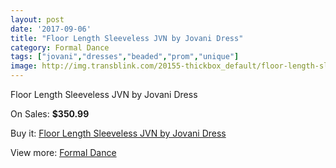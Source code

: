 ```yaml
---
layout: post
date: '2017-09-06'
title: "Floor Length Sleeveless JVN by Jovani Dress"
category: Formal Dance
tags: ["jovani","dresses","beaded","prom","unique"]
image: http://img.transblink.com/20155-thickbox_default/floor-length-sleeveless-jvn-by-jovani-dress.jpg
---
```

Floor Length Sleeveless JVN by Jovani Dress

On Sales: **$350.99**
<a href="https://www.transblink.com/en/formal-dance/6352-floor-length-sleeveless-jvn-by-jovani-dress.html"><amp-img layout="responsive" width="600" height="600" src="//img.transblink.com/20155-thickbox_default/floor-length-sleeveless-jvn-by-jovani-dress.jpg" alt="Floor Length Sleeveless JVN by Jovani Dress 0" /></a>
<a href="https://www.transblink.com/en/formal-dance/6352-floor-length-sleeveless-jvn-by-jovani-dress.html"><amp-img layout="responsive" width="600" height="600" src="//img.transblink.com/20157-thickbox_default/floor-length-sleeveless-jvn-by-jovani-dress.jpg" alt="Floor Length Sleeveless JVN by Jovani Dress 1" /></a>
<a href="https://www.transblink.com/en/formal-dance/6352-floor-length-sleeveless-jvn-by-jovani-dress.html"><amp-img layout="responsive" width="600" height="600" src="//img.transblink.com/20156-thickbox_default/floor-length-sleeveless-jvn-by-jovani-dress.jpg" alt="Floor Length Sleeveless JVN by Jovani Dress 2" /></a>

Buy it: [Floor Length Sleeveless JVN by Jovani Dress](https://www.transblink.com/en/formal-dance/6352-floor-length-sleeveless-jvn-by-jovani-dress.html "Floor Length Sleeveless JVN by Jovani Dress")

View more: [Formal Dance](https://www.transblink.com/en/6-formal-dance "Formal Dance")